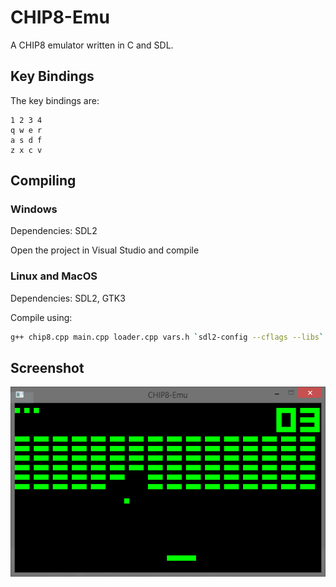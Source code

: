 # CHIP8-Emu

A CHIP8 emulator written in C and SDL.

## Key Bindings
The key bindings are:

    1 2 3 4
    q w e r
    a s d f
    z x c v

## Compiling
### Windows
Dependencies: SDL2

Open the project in Visual Studio and compile

### Linux and MacOS
Dependencies: SDL2, GTK3

Compile using:

```bash
g++ chip8.cpp main.cpp loader.cpp vars.h `sdl2-config --cflags --libs` `pkg-config --cflags --libs gtk+-2.0`
```


## Screenshot
![BRIX](https://raw.githubusercontent.com/hugo19941994/CHIP8-Emu/master/images/BRIX.png "BRIX")
